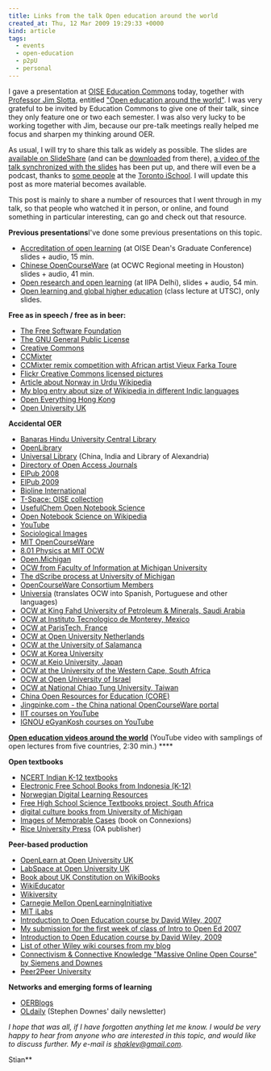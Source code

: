 ```yaml
---
title: Links from the talk Open education around the world
created_at: Thu, 12 Mar 2009 19:29:33 +0000
kind: article
tags:
  - events
  - open-education
  - p2pU
  - personal
---
```


I gave a presentation at [OISE Education
Commons](http://www.oise.utoronto.ca/ec) today, together with [Professor
Jim
Slotta](http://www.oise.utoronto.ca/depts/ctl/facultystaff/profiles/profile.php?lastname=Slotta&firstname=James),
entitled ["Open education around the
world"](http://www.oise.utoronto.ca/ec/workshops/Special_Events/index.html#slotta_haklev_opened).
I was very grateful to be invited by Education Commons to give one of
their talk, since they only feature one or two each semester. I was also
very lucky to be working together with Jim, because our pre-talk
meetings really helped me focus and sharpen my thinking around OER.

As usual, I will try to share this talk as widely as possible. The
slides are [available on
SlideShare](http://www.slideshare.net/houshuang/open-education-around-the-world)
(and can be
[downloaded](http://www.slideshare.net/houshuang/open-education-around-the-world/download)
from there), [a video of the talk synchronized with the
slides](http://142.150.98.64/OISE/20090312-100421-1/rnh.htm) has been
put up, and there will even be a podcast, thanks to [some
people](http://podcasts.ischool.utoronto.ca/) at the [Toronto
iSchool](http://www.ischool.utoronto.ca/). I will update this post as
more material becomes available.

This post is mainly to share a number of resources that I went through
in my talk, so that people who watched it in person, or online, and
found something in particular interesting, can go and check out that
resource.

**Previous presentations**I've done some previous presentations on this
topic.

-   [Accreditation of open
  learning](http://www.slideshare.net/houshuang/a-theoretical-approach-to-accreditation-of-open-education)
  (at OISE Dean's Graduate Conference) slides + audio, 15 min.
-   [Chinese
  OpenCourseWare](http://www.slideshare.net/houshuang/global-concept-local-practices-state-of-the-research-on-ocw-in-chinese-1010243)
  (at OCWC Regional meeting in Houston) slides + audio, 41 min.
-   [Open research and open
  learning](http://www.slideshare.net/houshuang/open-research-open-educational-resources-and-open-learning-presentation-at-iipa-delhi-554807)
  (at IIPA Delhi), slides + audio, 54 min.
-   [Open learning and global higher
  education](http://www.slideshare.net/houshuang/open-learning-and-global-education)
  (class lecture at UTSC), only slides.

**Free as in speech / free as in beer:**

-   [The Free Software Foundation](http://www.fsf.org)
-   [The GNU General Public
  License](http://www.gnu.org/copyleft/gpl.html)
-   [Creative Commons](http://www.creativecommons.org)
-   [CCMixter](http://ccmixter.org)
-   [CCMixter remix competition with African artist Vieux Farka
  Toure](http://ccmixter.org/vieux)
-   [Flickr Creative Commons licensed
  pictures](http://flickr.com/creativecommons)
-   [Article about Norway in Urdu
  Wikipedia](http://ur.wikipedia.org/wiki/%D9%86%D8%A7%D8%B1%D9%88%DB%92)
-   [My blog entry about size of Wikipedia in different Indic
  languages](http://reganmian.net/blog/2008/07/26/size-of-wikipedia-in-different-indic-languages/)
-   [Open Everything Hong Kong](http://openeverything.hk/)
-   [Open University UK](http://www.open.ac.uk)

**Accidental OER**

-   [Banaras Hindu University Central
  Library](http://www.bhu.ac.in/bhulibrary/index.html)
-   [OpenLibrary](http://openlibrary.org)
-   [Universal Library](http://ulib.org) (China, India and Library of
  Alexandria)
-   [Directory of Open Access Journals](http://www.doaj.org/)
-   [ElPub 2008](http://www.utsc.utoronto.ca/~elpub2008/)
-   [ElPub 2009](http://conferences.aepic.it/elpub2009/)
-   [Bioline International](http://www.bioline.org.br/)
-   [T-Space: OISE
  collection](https://tspace.library.utoronto.ca/handle/1807/364)
-   [UsefulChem Open Notebook Science](http://usefulchem.blogspot.com/)
-   [Open Notebook Science on
  Wikipedia](http://en.wikipedia.org/wiki/Open_notebook_science)
-   [YouTube](http://www.youtube.com)
-   [Sociological Images](http://contexts.org/socimages/)
-   [MIT OpenCourseWare](http://owc.mit.edu/)
-   [8.01 Physics at MIT
  OCW](http://ocw.mit.edu/OcwWeb/Physics/8-01Physics-IFall1999/VideoLectures/)
-   [Open.Michigan](http://open.umich.edu)
-   [OCW from Faculty of Information at Michigan
  University](http://michigan.educommons.net/school-of-information)
-   [The dScribe process at University of
  Michigan](https://open.umich.edu/wiki/index.php5/Learn_More_about_the_dScribe_Process)
-   [OpenCourseWare Consortium
  Members](http://www.ocwconsortium.org/members/consortium-members.html)
-   [Universia](http://ocw.universia.net/) (translates OCW into Spanish,
  Portuguese and other languages)
-   [OCW at King Fahd University of Petroleum & Minerals, Saudi
  Arabia](http://ocw.kfupm.edu.sa/)
-   [OCW at Instituto Tecnologico de Monterey,
  Mexico](http://ocw.itesm.mx)
-   [OCW at ParisTech,
  France](http://graduateschool.paristech.org/?langue=EN)
-   [OCW at Open University Netherlands](http://www.opener.ou.nl/)
-   [OCW at the University of Salamanca](http://ocw.usal.es/)
-   [OCW at Korea University](http://ocw.korea.edu/ocw/)
-   [OCW at Keio University, Japan](http://ocw.dmc.keio.ac.jp/)
-   [OCW at the University of the Western Cape, South
  Africa](http://freecourseware.uwc.ac.za/freecourseware/about)
-   [OCW at Open University of Israel](http://ocw.openu.ac.il/)
-   [OCW at National Chiao Tung University,
  Taiwan](http://ocw.nctu.edu.tw/)
-   [China Open Resources for Education (CORE)](http://www.core.org.cn)
-   [Jingpinke.com - the China national OpenCourseWare
  portal](http://www.jingpinke.com)
-   [IIT courses on YouTube](http://youtube.com/nptelhrd)
-   [IGNOU eGyanKosh courses on YouTube](http://youtube.com/ignou)

**[Open education videos around the
world](http://www.youtube.com/watch?v=eRbWXKnxB2c)** (YouTube video with
samplings of open lectures from five countries, 2:30 min.) ****

**Open textbooks**

-   [NCERT Indian K-12
  textbooks](http://ncert.nic.in/textbooks/testing/Index.htm)
-   [Electronic Free School Books from Indonesia
  (K-12)](http://bse.depdiknas.go.id/)
-   [Norwegian Digital Learning Resources](http://www.ndla.no)
-   [Free High School Science Textbooks project, South
  Africa](http://www.fhsst.org/)
-   [digital culture books from University of
  Michigan](http://www.digitalculture.org/index.html)
-   [Images of Memorable
  Cases](http://cnx.org/content/col10449/1.7/content_info) (book on
  Connexions)
-   [Rice University Press](http://ricepress.rice.edu/) (OA publisher)

**Peer-based production**

-   [OpenLearn at Open University UK](http://openlearn.open.ac.uk/)
-   [LabSpace at Open University UK](http://labspace.open.ac.uk/)
-   [Book about UK Constitution on
  WikiBooks](http://en.wikibooks.org/wiki/UK_Constitution_and_Government)
-   [WikiEducator](http://wikieducator.org)
-   [Wikiversity](http://wikiversity.org)
-   [Carnegie Mellon OpenLearningInitiative](http://www.cmu.edu/oli)
-   [MIT iLabs](http://icampus.mit.edu/ilabs)
-   [Introduction to Open Education course by David Wiley,
  2007](http://opencontent.org/wiki/index.php?title=Intro_Open_Ed_Syllabus)
-   [My submission for the first week of class of Intro to Open Ed
  2007](reganmian.net/blog/2007/08/31/opened-week-1/)
-   [Introduction to Open Education course by David Wiley,
  2009](http://open.byu.edu/ipt692r-wiley/)
-   [List of other Wiley wiki courses from my
  blog](http://reganmian.net/blog/2008/07/20/is-your-course-schedule-full-yet-some-great-offerings-wiley-wikis/)
-   [Connectivism & Connective Knowledge "Massive Online Open Course" by
  Siemens and Downes](http://ltc.umanitoba.ca/connectivism/)
-   [Peer2Peer University](http://www.peer2peeruniversity.org)

**Networks and emerging forms of learning**

-   [OERBlogs](http://oerblogs.org/)
-   [OLdaily](http://www.downes.ca/news/OLDaily.htm) (Stephen Downes'
  daily newsletter)

*I hope that was all, if I have forgotten anything let me know. I would
be very happy to hear from anyone who are interested in this topic, and
would like to discuss further. My e-mail is shaklev@gmail.com.*

Stian**
